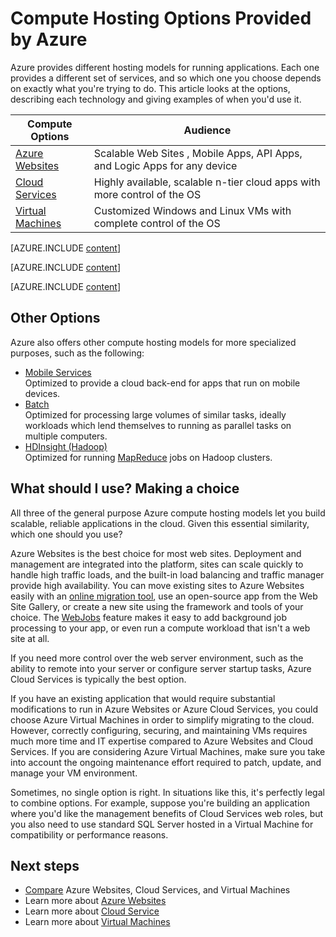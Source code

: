 <properties 
	pageTitle="Compute Hosting Options Provided by Azure" 
	description="Learn about Azure compute hosting options and how they work: Virtual Machines, Websites, Cloud Services, and others." 
	headerExpose="" 
	footerExpose="" 
	services="cloud-services,virtual-machines"
	authors="Thraka" 
	documentationCenter=""
	manager="timlt"/>

<tags
	ms.service="multiple"
	ms.date="09/08/2015"
	wacn.date=""/>




# Compute Hosting Options Provided by Azure

Azure provides different hosting models for running applications. Each one provides a different set of services, and so which one you choose depends on exactly what you're trying to do. This article looks at the options, describing each technology and giving examples of when you'd use it.

| Compute Options    | Audience   |
| ------------------ | --------   |
| [Azure Websites]      | Scalable <!-- deleted by customization web sites --><!-- keep by customization: begin --> Web Sites <!-- keep by customization: end -->, Mobile Apps, API Apps, and Logic Apps for any device |
| [Cloud Services]   | Highly available, scalable n-tier cloud apps with more control of the OS |
| [Virtual Machines] | Customized Windows and Linux VMs with complete control of the OS |

[AZURE.INCLUDE [content](../includes/app-service-choose-me-content.md)]

[AZURE.INCLUDE [content](../includes/cloud-services-choose-me-content.md)]

[AZURE.INCLUDE [content](../includes/virtual-machines-choose-me-content.md)]

## Other Options

Azure also offers other compute hosting models for more specialized purposes, such as the following:

* [Mobile Services](/home/features/mobile-services/)  
  Optimized to provide a cloud back-end for apps that run on mobile devices.
* [Batch](/home/features/batch/)  
  Optimized for processing large volumes of similar tasks, ideally workloads which lend themselves to running as parallel tasks on multiple computers.
* [HDInsight (Hadoop)](/home/features/hdinsight/)  
  Optimized for running [MapReduce](http://www.asp.net/aspnet/overview/developing-apps-with-windows-azure/building-real-world-cloud-apps-with-windows-azure/data-storage-options/#hadoop) jobs on Hadoop clusters. 

## What should I use? Making a choice

All three of the general purpose Azure compute hosting models let you build scalable, reliable applications in the cloud. Given this essential similarity, which one should you use?

Azure Websites is the best choice for most web sites. Deployment and management are integrated into the platform, sites can scale quickly to handle high traffic loads, and the built-in load balancing and traffic manager provide high availability. You can move existing sites to Azure Websites easily with an [online migration tool](https://www.migratetochinacloudapi.cn/), use an open-source app from the <!-- deleted by customization web site --><!-- keep by customization: begin --> Web Site <!-- keep by customization: end --> Gallery, or create a new site using the framework and tools of your choice. The <!-- deleted by customization [WebJobs](/documentation/articles/websites-webjobs-resources/) --><!-- keep by customization: begin --> [WebJobs](/documentation/articles/websites-webjobs-resources) <!-- keep by customization: end --> feature makes it easy to add background job processing to your app, or even run a compute workload that isn't a web site at all.

If you need more control over the web server environment, such as the ability to remote into your server or configure server startup tasks, Azure Cloud Services is typically the best option.

If you have an existing application that would require substantial modifications to run in Azure Websites or Azure Cloud Services, you could choose Azure Virtual Machines in order to simplify migrating to the cloud. However, correctly configuring, securing, and maintaining VMs requires much more time and IT expertise compared to Azure Websites and Cloud Services. If you are considering Azure Virtual Machines, make sure you take into account the ongoing maintenance effort required to patch, update, and manage your VM environment.

Sometimes, no single option is right. In situations like this, it's perfectly legal to combine options. For example, suppose you're building an application where you'd like the management benefits of Cloud Services web roles, but you also need to use standard SQL Server hosted in a Virtual Machine for compatibility or performance reasons. 

<!-- In this case, the best option is to combine compute hosting options, as the figure below shows.--

<a name="fig4"></a>
![07_CombineTechnologies][07_CombineTechnologies] 
 
**Figure: A single application can use multiple hosting options.**

As the figure illustrates, the Cloud Services VMs run in a separate cloud service from the Virtual Machines VMs. Still, the two can communicate quite efficiently, so building an app this way is sometimes the best choice.
[07_CombineTechnologies]: ./media/fundamentals-application-models/ExecModels_07_CombineTechnologies.png
!-->

[Azure Websites]: #tellmeas
[Virtual Machines]: #tellmevm
[Cloud Services]: #tellmecs

## Next steps

* [Compare](/documentation/articles/choose-web-site-cloud-service-vm) Azure Websites, Cloud Services, and Virtual Machines
* Learn more about [Azure Websites](/home/features/web-site/)
* Learn more about [Cloud Service](/home/features/cloud-services/)
* Learn more about [Virtual Machines](https://msdn.microsoft.com/zh-cn/library/azure/jj156143.aspx) 